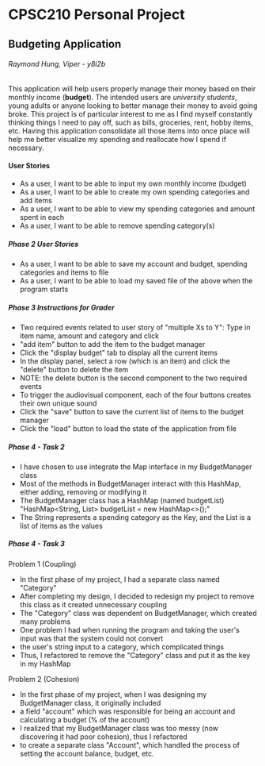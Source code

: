 # CPSC210 Personal Project

## Budgeting Application

###### Raymond Hung, Viper - y8i2b


This application will help users properly manage their money based on their monthly income (**budget**). 
The intended users are *university students*, young adults or anyone looking to better manage their money to 
avoid going broke. This project is of particular interest to me as I find myself constantly thinking things I need to
pay off, such as bills, groceries, rent, hobby items, etc. Having this application consolidate all those items into
once place will help me better visualize my spending and reallocate how I spend if necessary.

#### User Stories

- As a user, I want to be able to input my own monthly income (budget)
- As a user, I want to be able to create my own spending categories and add items
- As a user, I want to be able to view my spending categories and amount spent in each
- As a user, I want to be able to remove spending category(s)

##### Phase 2 User Stories

- As a user, I want to be able to save my account and budget, spending categories and items to file
- As a user, I want to be able to load my saved file of the above when the program starts

##### Phase 3 Instructions for Grader

- Two required events related to user story of "multiple Xs to Y": Type in item name, amount and category and click
- "add item" button to add the item to the budget manager
- Click the "display budget" tab to display all the current items
- In the display panel, select a row (which is an item) and click the "delete" button to delete the item
- NOTE: the delete button is the second component to the two required events
- To trigger the audiovisual component, each of the four buttons creates their own unique sound
- Click the "save" button to save the current list of items to the budget manager
- Click the "load" button to load the state of the application from file

##### Phase 4 - Task 2
- I have chosen to use integrate the Map interface in my BudgetManager class
- Most of the methods in BudgetManager interact with this HashMap, either adding, removing or modifying it
- The BudgetManager class has a HashMap (named budgetList) "HashMap<String, List<Item>> budgetList = new HashMap<>();"
- The String represents a spending category as the Key, and the List<Item> is a list of items as the values

##### Phase 4 - Task 3

Problem 1 (Coupling)

- In the first phase of my project, I had a separate class named "Category"
- After completing my design, I decided to redesign my project to remove this class as it created unnecessary coupling
- The "Category" class was dependent on BudgetManager, which created many problems
- One problem I had when running the program and taking the user's input was that the system could not convert
- the user's string input to a category, which complicated things
- Thus, I refactored to remove the "Category" class and put it as the key in my HashMap

Problem 2 (Cohesion)

- In the first phase of my project, when I was designing my BudgetManager class, it originally included
- a field "account" which was responsible for being an account and calculating a budget (% of the account)
- I realized that my BudgetManager class was too messy (now discovering it had poor cohesion), thus I refactored
- to create a separate class "Account", which handled the process of setting the account balance, budget, etc.

